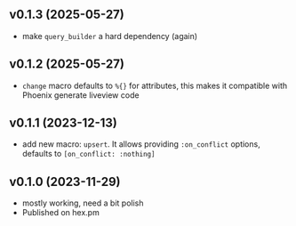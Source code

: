 ## v0.1.3 (2025-05-27)

- make `query_builder` a hard dependency (again)

## v0.1.2 (2025-05-27)

- `change` macro defaults to `%{}` for attributes, this makes it compatible with Phoenix generate liveview code

## v0.1.1 (2023-12-13)

- add new macro: `upsert`. It allows providing `:on_conflict` options, defaults to `[on_conflict: :nothing]`

## v0.1.0 (2023-11-29)

- mostly working, need a bit polish
- Published on hex.pm